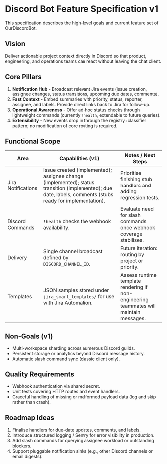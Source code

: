 # Discord Bot Feature Specification v1

This specification describes the high-level goals and current feature set of OurDiscordBot.

## Vision
Deliver actionable project context directly in Discord so that product, engineering, and operations teams can react without leaving the chat client.

## Core Pillars
1. **Notification Hub** - Broadcast relevant Jira events (issue creation, assignee changes, status transitions, upcoming due dates, comments).
2. **Fast Context** - Embed summaries with priority, status, reporter, assignee, and labels. Provide direct links back to Jira for follow-up.
3. **Operational Awareness** - Offer ad-hoc status checks through lightweight commands (currently `!health`, extendable to future queries).
4. **Extensibility** - New events drop in through the registry+classifier pattern; no modification of core routing is required.

## Functional Scope
| Area | Capabilities (v1) | Notes / Next Steps |
| --- | --- | --- |
| Jira Notifications | Issue created (implemented); assignee change (implemented); status transition (implemented); due date, labels, comments (stubs ready for implementation). | Prioritise finishing stub handlers and adding regression tests. |
| Discord Commands | `!health` checks the webhook availability. | Evaluate need for slash commands once webhook coverage stabilises. |
| Delivery | Single channel broadcast defined by `DISCORD_CHANNEL_ID`. | Future iteration: routing by project or priority. |
| Templates | JSON samples stored under `jira_smart_templates/` for use with Jira Automation. | Assess runtime template rendering if non-engineering teammates will maintain messages. |

## Non-Goals (v1)
- Multi-workspace sharding across numerous Discord guilds.
- Persistent storage or analytics beyond Discord message history.
- Automatic slash command sync (classic client only).

## Quality Requirements
- Webhook authentication via shared secret.
- Unit tests covering HTTP routes and event handlers.
- Graceful handling of missing or malformed payload data (log and skip rather than crash).

## Roadmap Ideas
1. Finalise handlers for due-date updates, comments, and labels.
2. Introduce structured logging / Sentry for error visibility in production.
3. Add slash commands for querying assignee workload or outstanding blockers.
4. Support pluggable notification sinks (e.g., other Discord channels or email digests).
